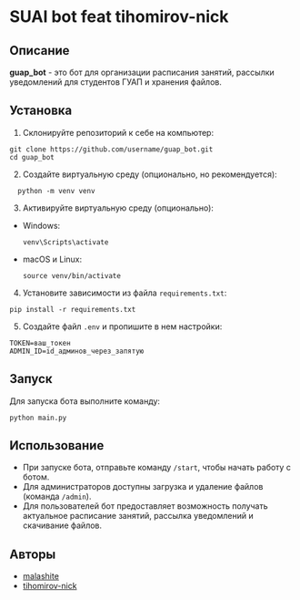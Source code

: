 # SUAI bot feat tihomirov-nick

## Описание

**guap_bot** - это бот для организации расписания занятий, рассылки уведомлений для студентов ГУАП и хранения файлов.

## Установка

1. Склонируйте репозиторий к себе на компьютер:
  ```
  git clone https://github.com/username/guap_bot.git
  cd guap_bot
  ```


2. Создайте виртуальную среду (опционально, но рекомендуется):
```
  python -m venv venv
```

3. Активируйте виртуальную среду (опционально):

- Windows:

  ```
  venv\Scripts\activate
  ```

- macOS и Linux:

  ```
  source venv/bin/activate
  ```

4. Установите зависимости из файла `requirements.txt`:

  ```
  pip install -r requirements.txt
  ```


5. Создайте файл `.env` и пропишите в нем настройки:
  ```
  TOKEN=ваш_токен
  ADMIN_ID=id_админов_через_запятую
  ```
  
## Запуск

  Для запуска бота выполните команду:
  ```
  python main.py
  ```

## Использование

- При запуске бота, отправьте команду `/start`, чтобы начать работу с ботом.
- Для администраторов доступны загрузка и удаление файлов (команда `/admin`).
- Для пользователей бот предоставляет возможность получать актуальное расписание занятий, рассылка уведомлений и скачивание файлов.

## Авторы

- [malashite](https://github.com/malashite)
- [tihomirov-nick](https://github.com/tihomirov-nick)



